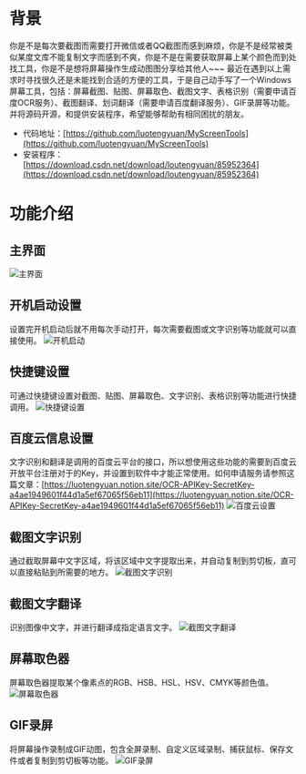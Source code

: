 # 背景
你是不是每次要截图而需要打开微信或者QQ截图而感到麻烦，你是不是经常被类似某度文库不能复制文字而感到不爽，你是不是在需要获取屏幕上某个颜色而到处找工具，你是不是想将屏幕操作生成动图图分享给其他人~~~
最近在遇到以上需求时寻找很久还是未能找到合适的方便的工具，于是自己动手写了一个Windows屏幕工具，包括：屏幕截图、贴图、屏幕取色、截图文字、表格识别（需要申请百度OCR服务）、截图翻译、划词翻译（需要申请百度翻译服务）、GIF录屏等功能。并将源码开源，和提供安装程序，希望能够帮助有相同困扰的朋友。

 - 代码地址：[https://github.com/luotengyuan/MyScreenTools](https://github.com/luotengyuan/MyScreenTools)
 - 安装程序：[https://download.csdn.net/download/loutengyuan/85952364](https://download.csdn.net/download/loutengyuan/85952364)

# 功能介绍
## 主界面
![主界面](https://img-blog.csdnimg.cn/0318bc832d4b44e8889d499377dc6887.png)
## 开机启动设置
设置完开机启动后就不用每次手动打开，每次需要截图或文字识别等功能就可以直接使用。
![开机启动](https://img-blog.csdnimg.cn/37b939abfa8f445eafc2c3f770ebb224.png)
## 快捷键设置
可通过快捷键设置对截图、贴图、屏幕取色、文字识别、表格识别等功能进行快捷调用。
![快捷键设置](https://img-blog.csdnimg.cn/6b762c035c9041f0b3ad9fa9a58e419d.png)

## 百度云信息设置
文字识别和翻译是调用的百度云平台的接口，所以想使用这些功能的需要到百度云开放平台注册对于的Key，并设置到软件中才能正常使用。如何申请服务请参照这篇文章：[https://luotengyuan.notion.site/OCR-APIKey-SecretKey-a4ae1949601f44d1a5ef67065f56eb11](https://luotengyuan.notion.site/OCR-APIKey-SecretKey-a4ae1949601f44d1a5ef67065f56eb11)
![百度云设置](https://img-blog.csdnimg.cn/5104a6f4f5ce4465ad068b81f438a74f.png)
## 截图文字识别
通过截取屏幕中文字区域，将该区域中文字提取出来，并自动复制到剪切板，直可以直接粘贴到所需要的地方。
![截图文字识别](https://img-blog.csdnimg.cn/fc91ab6bc33545479443e459a54e6c90.gif)
## 截图文字翻译
识别图像中文字，并进行翻译成指定语言文字。
![截图文字翻译](https://img-blog.csdnimg.cn/9632752091584e51bebc79b7b8964ea1.gif)
## 屏幕取色器
屏幕取色器提取某个像素点的RGB、HSB、HSL、HSV、CMYK等颜色值。
![屏幕取色器](https://img-blog.csdnimg.cn/e1697fb844a44ebbb23bfb645783689f.gif)
## GIF录屏
将屏幕操作录制成GIF动图，包含全屏录制、自定义区域录制、捕获鼠标、保存文件或者复制到剪切板等功能。
![GIF录屏](https://img-blog.csdnimg.cn/394f03cdbe3c4aa2984ad487280a5605.gif)

